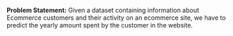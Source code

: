 **Problem Statement:**
Given a dataset containing information about Ecommerce customers and their activity on an ecommerce site,
we have to predict the yearly amount spent by the customer in the website. 
